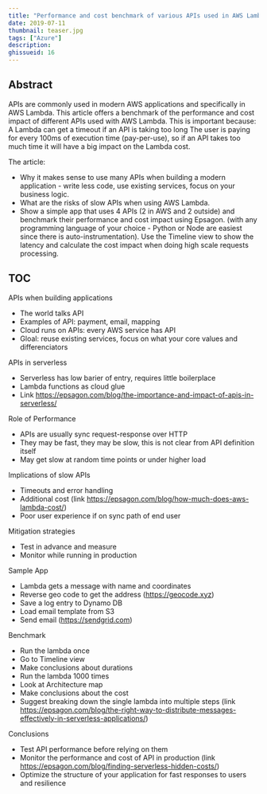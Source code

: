 ```yaml
---
title: "Performance and cost benchmark of various APIs used in AWS Lambda (e.g. AWS APIs and Twilio, Stripe, etc) - what's the overhead"
date: 2019-07-11
thumbnail: teaser.jpg
tags: ["Azure"]
description:
ghissueid: 16
---
```


## Abstract
APIs are commonly used in modern AWS applications and specifically in AWS Lambda.
This article offers a benchmark of the performance and cost impact of different APIs used with AWS Lambda. This is important because:
A Lambda can get a timeout if an API is taking too long
The user is paying for every 100ms of execution time (pay-per-use), so if an API takes too much time it will have a big impact on the Lambda cost.

The article:
- Why it makes sense to use many APIs when building a modern application - write less code, use existing services, focus on your business logic.
- What are the risks of slow APIs when using AWS Lambda.
- Show a simple app that uses 4 APIs (2 in AWS and 2 outside) and benchmark their performance and cost impact using Epsagon. (with any programming language of your choice - Python or Node are easiest since there is auto-instrumentation). Use the Timeline view to show the latency and calculate the cost impact when doing high scale requests processing.

## TOC

APIs when building applications
- The world talks API
- Examples of API: payment, email, mapping
- Cloud runs on APIs: every AWS service has API
- Gloal: reuse existing services, focus on what your core values and differenciators

APIs in serverless
- Serverless has low barier of entry, requires little boilerplace
- Lambda functions as cloud glue
- Link https://epsagon.com/blog/the-importance-and-impact-of-apis-in-serverless/

Role of Performance
- APIs are usually sync request-response over HTTP
- They may be fast, they may be slow, this is not clear from API definition itself
- May get slow at random time points or under higher load

Implications of slow APIs
- Timeouts and error handling
- Additional cost (link https://epsagon.com/blog/how-much-does-aws-lambda-cost/)
- Poor user experience if on sync path of end user

Mitigation strategies
- Test in advance and measure
- Monitor while running in production

Sample App
- Lambda gets a message with name and coordinates
- Reverse geo code to get the address (https://geocode.xyz)
- Save a log entry to Dynamo DB
- Load email template from S3
- Send email (https://sendgrid.com)

Benchmark
- Run the lambda once
- Go to Timeline view
- Make conclusions about durations
- Run the lambda 1000 times
- Look at Architecture map
- Make conclusions about the cost
- Suggest breaking down the single lambda into multiple steps (link https://epsagon.com/blog/the-right-way-to-distribute-messages-effectively-in-serverless-applications/)

Conclusions
- Test API performance before relying on them
- Monitor the performance and cost of API in production (link https://epsagon.com/blog/finding-serverless-hidden-costs/)
- Optimize the structure of your application for fast responses to users and resilience